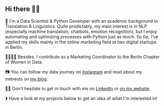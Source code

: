 ## Hi there 👋🏼

🤖 I'm a Data Scientist & Python Developer with an academic background in Translation & Linguistics. Quite predictably, my main interest is in NLP (especially machine translation, chatbots, emotion recognition), but I enjoy automating and optimizing processes with Python just as much. So far, I've applied my skills mainly in the online marketing field at two digital startups in Berlin.

👩‍👩‍👧‍👧 Besides, I contribute as a Marketing Coordinator to the Berlin Chapter of Women in Data.

📷 You can follow my data journey on [Instagram](https://www.instagram.com/datalingo/) and read about my interests on [my blog](https://lorenaciutacu.com/category/blog/).

👩‍💻 Don't hesitate to get in touch with me on [LinkedIn](https://www.linkedin.com/in/lorena-ciutacu/) or [on my website](https://lorenaciutacu.com/contact/).

⬇️ Have a look at my projects below to get an idea of what I'm interested in!
